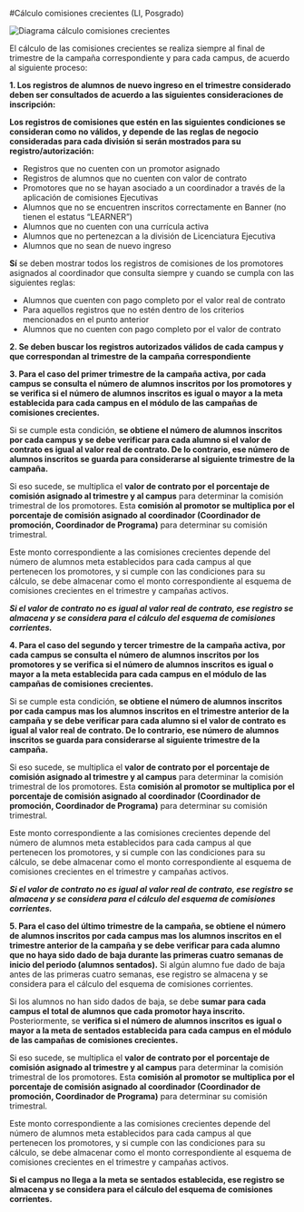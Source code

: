#Cálculo comisiones crecientes (LI, Posgrado)

![Diagrama cálculo comisiones crecientes](https://s3.amazonaws.com/documentacionebc/Im%C3%A1genes%20Comisiones%20EBC/LI/Autorizaci%C3%B3n/C%C3%A1lculo-Crecientes.png?X-Amz-Algorithm=AWS4-HMAC-SHA256&X-Amz-Credential=AKIAYHINAML3SJUUFZBF%2F20190614%2Fus-east-1%2Fs3%2Faws4_request&X-Amz-Date=20190614T143649Z&X-Amz-Expires=900&X-Amz-Signature=ab1b8d55bb518543da66ded13c06636c6e96c21457cd22d5bccbb03a3d33ad84&X-Amz-SignedHeaders=host)

El cálculo de las comisiones crecientes se realiza siempre al final de trimestre de la campaña correspondiente y para cada campus, de acuerdo al siguiente proceso:

**1. Los registros de alumnos de nuevo ingreso en el trimestre considerado deben ser consultados de acuerdo a las siguientes consideraciones de inscripción:**

**Los registros de comisiones que estén en las siguientes condiciones se consideran como no válidos, y depende de las reglas de negocio consideradas para cada división si serán mostrados para su registro/autorización:**  

- Registros que no cuenten con un promotor asignado 
- Registros de alumnos que no cuenten con valor de contrato 
- Promotores que no se hayan asociado a un coordinador a través de la aplicación de comisiones Ejecutivas
- Alumnos que no se encuentren inscritos correctamente en Banner (no tienen el estatus “LEARNER”) 
- Alumnos que no cuenten con una currícula activa 
- Alumnos que no pertenezcan a la división de Licenciatura Ejecutiva
- Alumnos que no sean de nuevo ingreso   

**Sí** se deben mostrar todos los registros de comisiones de los promotores asignados al coordinador que consulta siempre y cuando se cumpla con las siguientes reglas: 

- Alumnos que cuenten con pago completo por el valor real de contrato
- Para aquellos registros que no estén dentro de los criterios mencionados en el punto anterior  
- Alumnos que no cuenten con pago completo por el valor de contrato 

**2. Se deben buscar los registros autorizados válidos de cada campus y que correspondan al trimestre de  la campaña correspondiente** 

**3. Para el caso del primer trimestre de la campaña activa,  por cada campus se consulta el número de alumnos inscritos por los promotores y se verifica si el número de alumnos inscritos es igual o mayor a la meta establecida para cada campus en el módulo de las campañas de comisiones crecientes.**

Si se cumple esta condición, **se obtiene el número de alumnos inscritos por cada campus y se debe verificar para cada alumno si el valor de contrato es igual al valor real de contrato.  De lo contrario, ese número de alumnos inscritos se guarda para considerarse al siguiente trimestre de la campaña.**

Si eso sucede,  se multiplica el **valor de contrato por el porcentaje de comisión asignado al trimestre y al campus** para determinar la comisión trimestral de los promotores. Esta **comisión al promotor se multiplica por el porcentaje de comisión asignado al coordinador (Coordinador de promoción, Coordinador de Programa)** para determinar su comisión trimestral. 

Este monto correspondiente a las comisiones crecientes depende del número de alumnos meta establecidos para cada campus al que pertenecen los promotores, y si cumple con las condiciones para su cálculo, se debe almacenar como el monto correspondiente al esquema de comisiones crecientes en el trimestre y campañas activos.

***Si el valor de contrato no es igual al valor real de contrato, ese registro se almacena y se considera para el cálculo del esquema de comisiones corrientes.***   

**4. Para el caso del segundo y tercer trimestre de la campaña activa, por cada campus se consulta el número de alumnos inscritos por los promotores y se verifica si el número de alumnos inscritos es igual o mayor a la meta establecida para cada campus en el módulo de las campañas de comisiones crecientes.**

Si se cumple esta condición, **se obtiene el número de alumnos inscritos por cada campus mas los alumnos inscritos en el trimestre anterior de la campaña y se debe verificar para cada alumno si el valor de contrato es igual al valor real de contrato. De lo contrario, ese número de alumnos inscritos se guarda para considerarse al siguiente trimestre de la campaña.**

Si eso sucede,  se multiplica el **valor de contrato por el porcentaje de comisión asignado al trimestre y al campus** para determinar la comisión trimestral de los promotores. Esta **comisión al promotor se multiplica por el porcentaje de comisión asignado al coordinador (Coordinador de promoción, Coordinador de Programa)** para determinar su comisión trimestral. 

Este monto correspondiente a las comisiones crecientes depende del número de alumnos meta establecidos para cada campus al que pertenecen los promotores, y si cumple con las condiciones para su cálculo, se debe almacenar como el monto correspondiente al esquema de comisiones crecientes en el trimestre y campañas activos.

***Si el valor de contrato no es igual al valor real de contrato, ese registro se almacena y se considera para el cálculo del esquema de comisiones corrientes.***   


**5. Para el caso del último trimestre de la campaña, se obtiene el número de alumnos inscritos por cada campus mas los alumnos inscritos en el trimestre anterior de la campaña y se debe verificar para cada alumno que no haya sido dado de baja durante las primeras cuatro semanas de inicio del periodo (alumnos sentados).**  Si algún alumno fue dado de baja antes de las primeras cuatro semanas, ese registro se almacena y se considera para el cálculo del esquema de comisiones corrientes.   

Si los alumnos no han sido dados de baja, se debe **sumar para cada campus el total de alumnos que cada promotor haya inscrito.** Posteriormente, se **verifica si el número de alumnos inscritos es igual o mayor a la meta de sentados establecida para cada campus en el módulo de las campañas de comisiones crecientes.**

Si eso sucede,  se multiplica el **valor de contrato por el porcentaje de
comisión asignado al trimestre y al campus** para determinar la comisión trimestral de los promotores. Esta **comisión al promotor se multiplica por el porcentaje de comisión asignado al coordinador (Coordinador de promoción, Coordinador de Programa)** para determinar su comisión trimestral. 

Este monto correspondiente a las comisiones crecientes depende del número de alumnos meta establecidos para cada campus al que pertenecen los promotores, y si cumple con las condiciones para su cálculo, se debe almacenar como el monto correspondiente al esquema de comisiones crecientes en el trimestre y campañas activos.

**Si el campus no llega a la meta se sentados establecida, ese registro se almacena y se considera para el cálculo del esquema de comisiones corrientes.**


